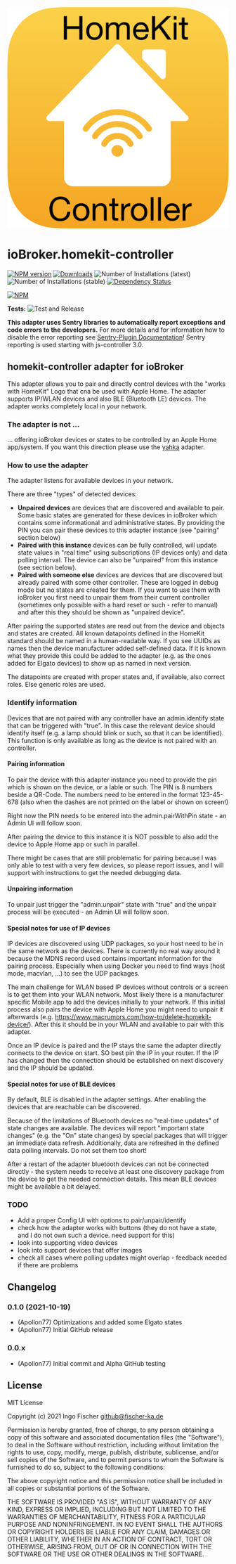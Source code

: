 ![Logo](admin/homekit-controller.png)
# ioBroker.homekit-controller

[![NPM version](https://img.shields.io/npm/v/iobroker.homekit-controller.svg)](https://www.npmjs.com/package/iobroker.homekit-controller)
[![Downloads](https://img.shields.io/npm/dm/iobroker.homekit-controller.svg)](https://www.npmjs.com/package/iobroker.homekit-controller)
![Number of Installations (latest)](https://iobroker.live/badges/homekit-controller-installed.svg)
![Number of Installations (stable)](https://iobroker.live/badges/homekit-controller-stable.svg)
[![Dependency Status](https://img.shields.io/david/Apollon77/iobroker.homekit-controller.svg)](https://david-dm.org/Apollon77/iobroker.homekit-controller)

[![NPM](https://nodei.co/npm/iobroker.homekit-controller.png?downloads=true)](https://nodei.co/npm/iobroker.homekit-controller/)

**Tests:** ![Test and Release](https://github.com/Apollon77/ioBroker.homekit-controller/workflows/Test%20and%20Release/badge.svg)

**This adapter uses Sentry libraries to automatically report exceptions and code errors to the developers.** For more details and for information how to disable the error reporting see [Sentry-Plugin Documentation](https://github.com/ioBroker/plugin-sentry#plugin-sentry)! Sentry reporting is used starting with js-controller 3.0.

## homekit-controller adapter for ioBroker

This adapter allows you to pair and directly control devices with the "works with HomeKit" Logo that cna be used with Apple Home. The adapter supports IP/WLAN devices and also BLE (Bluetooth LE) devices. The adapter works completely local in your network.

### The adapter is not ...
... offering ioBroker devices or states to be controlled by an Apple Home app/system. If you want this direction please use the [yahka](https://github.com/jensweigele/ioBroker.yahka) adapter.

### How to use the adapter

The adapter listens for available devices in your network.

There are three "types" of detected devices:
* **Unpaired devices** are devices that are discovered and available to pair. Some basic states are generated for these devices in ioBroker which contains some informational and administrative states. By providing the PIN you can pair these devices to this adapter instance (see "pairing" section below)
* **Paired with this instance** devices can be fully controlled, will update state values in "real time" using subscriptions (IP devices only) and data polling interval. The device can also be "unpaired" from this instance (see section below).
* **Paired with someone else** devices are devices that are discovered but already paired with some other controller. These are logged in debug mode but no states are created for them. If you want to use them with ioBroker you first need to unpair them from their current controller (sometimes only possible with a hard reset or such - refer to manual) and after this they should be shown as "unpaired device".

After pairing the supported states are read out from the device and objects and states are created. All known datapoints defined in the HomeKit standard should be named in a human-readable way. If you see UUIDs as names then the device manufacturer added self-defined data. If it is known what they provide this could be added to the adapter (e.g. as the ones added for Elgato devices) to show up as named in next version.

The datapoints are created with proper states and, if available, also correct roles. Else generic roles are used.

### Identify information
Devices that are not paired with any controller have an admin.identify state that can be triggered with "true". In this case the relevant device should identify itself (e.g. a lamp should blink or such, so that it can be identified). This function is only available as long as the device is not paired with an controller.

#### Pairing information
To pair the device with this adapter instance you need to provide the pin which is shown on the device, or a lable or such. The PIN is 8 numbers beside a QR-Code. The numbers need to be entered in the format 123-45-678 (also when the dashes are not printed on the label or shown on screen!)

Right now the PIN needs to be entered into the admin.pairWithPin state - an Admin UI will follow soon.

After pairing the device to this instance it is NOT possible to also add the device to Apple Home app or such in parallel.

There might be cases that are still problematic for pairing because I was only able to test with a very few devices, so please report issues, and I will support with instructions to get the needed debugging data.

#### Unpairing information
To unpair just trigger the "admin.unpair" state with "true" and the unpair process will be executed - an Admin UI will follow soon.

#### Special notes for use of IP devices
IP devices are discovered using UDP packages, so your host need to be in the same network as the devices. There is currently no real way around it because the MDNS record used contains important information for the pairing process.
Especially when using Docker you need to find ways (host mode, macvlan, ...) to see the UDP packages.

The main challenge for WLAN based IP devices without controls or a screen is to get them into your WLAN network. Most likely there is a manufacturer specific Mobile app to add the devices initially to your network. If this initial process also pairs the device with Apple Home you might need to unpair it afterwards (e.g. https://www.macrumors.com/how-to/delete-homekit-device/). After this it should be in your WLAN and available to pair with this adapter.

Once an IP device is paired and the IP stays the same the adapter directly connects to the device on start. SO best pin the IP in your router. If the IP has changed then the connection should be established on next discovery and the IP should be updated.

#### Special notes for use of BLE devices
By default, BLE is disabled in the adapter settings. After enabling the devices that are reachable can be discovered.

Because of the limitations of Bluetooth devices no "real-time updates" of state changes are available. The devices will report "important state changes" (e.g. the "On" state changes) by special packages that will trigger an immediate data refresh. Additionally, data are refreshed in the defined data polling intervals. Do not set them too short!

After a restart of the adapter bluetooth devices can not be connected directly - the system needs to receive at least one discovery package from the device to get the needed connection details. This mean BLE devices might be available a bit delayed.

### TODO
* Add a proper Config UI with options to pair/unpair/identify
* check how the adapter works with buttons (they do not have a state, and I do not own such a device. need support for this)
* look into supporting video devices
* look into support devices that offer images
* check all cases where polling updates might overlap - feedback needed if there are problems

## Changelog
### 0.1.0 (2021-10-19)
* (Apollon77) Optimizations and added some Elgato states
* (Apollon77) Initial GitHub release

### 0.0.x
* (Apollon77) Initial commit and Alpha GitHub testing

## License
MIT License

Copyright (c) 2021 Ingo Fischer <github@fischer-ka.de>

Permission is hereby granted, free of charge, to any person obtaining a copy
of this software and associated documentation files (the "Software"), to deal
in the Software without restriction, including without limitation the rights
to use, copy, modify, merge, publish, distribute, sublicense, and/or sell
copies of the Software, and to permit persons to whom the Software is
furnished to do so, subject to the following conditions:

The above copyright notice and this permission notice shall be included in all
copies or substantial portions of the Software.

THE SOFTWARE IS PROVIDED "AS IS", WITHOUT WARRANTY OF ANY KIND, EXPRESS OR
IMPLIED, INCLUDING BUT NOT LIMITED TO THE WARRANTIES OF MERCHANTABILITY,
FITNESS FOR A PARTICULAR PURPOSE AND NONINFRINGEMENT. IN NO EVENT SHALL THE
AUTHORS OR COPYRIGHT HOLDERS BE LIABLE FOR ANY CLAIM, DAMAGES OR OTHER
LIABILITY, WHETHER IN AN ACTION OF CONTRACT, TORT OR OTHERWISE, ARISING FROM,
OUT OF OR IN CONNECTION WITH THE SOFTWARE OR THE USE OR OTHER DEALINGS IN THE
SOFTWARE.